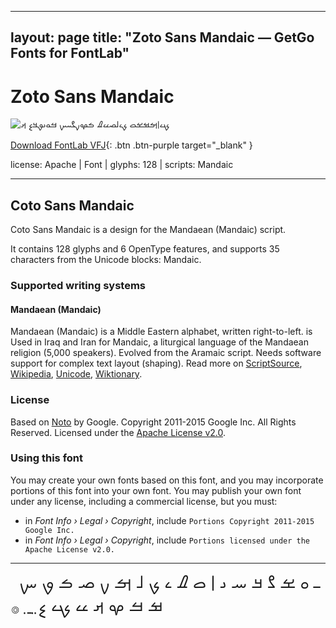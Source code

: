 
---
layout: page
title: "Zoto Sans Mandaic — GetGo Fonts for FontLab"
---
# Zoto Sans Mandaic

![ࡗࡆࡌࡒࡁࡇ ࡊࡉࡋࡎࡖࡈ ࡏࡔࡍࡂࡄࡑ ࡓࡀࡅࡐࡃࡘ ࡕ](images/zotosans-mandaic.svg)

[Download FontLab VFJ](https://downgit.github.io/#/home?url=https://github.com/fontlabcom/getgo-fonts/blob/main/getgo-fonts/apache/zotosans/zotosans-mandaic.ttf){: .btn .btn-purple target="_blank" }

license: Apache \| Font \| glyphs: 128 \| scripts: Mandaic

---


## Coto Sans Mandaic

Coto Sans Mandaic is a design for the Mandaean (Mandaic) script.

It contains 128 glyphs and 6 OpenType features, and supports 35 characters from the Unicode blocks: Mandaic.


### Supported writing systems


#### Mandaean (Mandaic)

Mandaean (Mandaic) is a Middle Eastern alphabet, written right-to-left. is Used in Iraq and Iran for Mandaic, a liturgical language of the Mandaean religion (5,000 speakers). Evolved from the Aramaic script. Needs software support for complex text layout (shaping). Read more on [ScriptSource](https://scriptsource.org/scr/Mand), [Wikipedia](https://en.wikipedia.org/wiki/ISO_15924:Mand), [Unicode](https://www.unicode.org/versions/Unicode13.0.0/ch09.pdf#G46613), [Wiktionary](https://en.wiktionary.org/wiki/Category:Mandaic_script).


### License

Based on [Noto](https://github.com/notofonts) by Google. Copyright 2011-2015 Google Inc. All Rights Reserved. Licensed under the [Apache License v2.0](https://www.apache.org/licenses/LICENSE-2.0.txt).

### Using this font

You may create your own fonts based on this font, and you may incorporate portions of this font into your own font. You may publish your own font under any license, including a commercial license, but you must:

- in _Font Info › Legal › Copyright_, include `Portions Copyright 2011-2015 Google Inc.`
- in _Font Info › Legal › Copyright_, include `Portions licensed under the Apache License v2.0.`


---

<div style="font-family: Zoto Sans Mandaic; font-size: 2em;">
       ـ ࡀ ࡁ ࡂ ࡃ ࡄ ࡅ ࡆ ࡇ ࡈ ࡉ ࡊ ࡋ ࡌ ࡍ ࡎ ࡏ ࡐ ࡑ ࡒ ࡓ ࡔ ࡕ ࡖ ࡗ ࡘ ࡙ ࡚ ࡛ ࡞ ﻿
</div>

